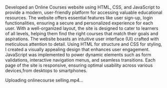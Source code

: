 Developed an Online Courses website using HTML, CSS, and JavaScript to provide a modern, user-friendly platform for accessing valuable educational resources.
The website offers essential features like user sign-up, login functionalities, ensuring a secure and personalized experience for each user. 
With a well-organized layout, the site is designed to cater to learners of all levels, helping them find the right courses that match their goals and aspirations.
The website boasts an intuitive user interface (UI) crafted with meticulous attention to detail. Using HTML for structure and CSS for styling, I created a visually appealing design that enhances user engagement.
JavaScript was implemented to power dynamic elements such as form validations, interactive navigation menus, and seamless transitions. Each page of the site is responsive, ensuring optimal usability across various 
devices,from desktops to smartphones. 


Uploading onlinecourse selling.mp4…

